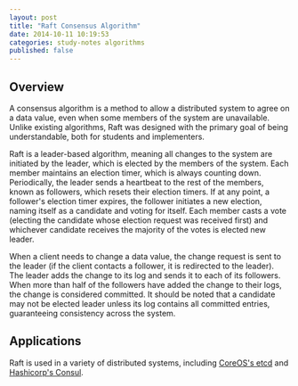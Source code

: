 ```yaml
---
layout: post
title: "Raft Consensus Algorithm"
date: 2014-10-11 10:19:53
categories: study-notes algorithms
published: false
---
```


## Overview

A consensus algorithm is a method to allow a distributed system to agree on a data value,
even when some members of the system are unavailable. Unlike existing algorithms, Raft was
designed with the primary goal of being understandable, both for students and implementers.

Raft is a leader-based algorithm, meaning all changes to the system are initiated by the leader,
which is elected by the members of the system. Each member maintains an election timer, which is
always counting down. Periodically, the leader sends a heartbeat to the rest of the members,
known as followers, which resets their election timers. If at any point, a follower's election
timer expires, the follower initiates a new election, naming itself as a candidate and voting for
itself. Each member casts a vote (electing the candidate whose election request was received first)
and whichever candidate receives the majority of the votes is elected new leader.

When a client needs to change a data value, the change request is sent to the leader (if the client
contacts a follower, it is redirected to the leader). The leader adds the change to its log and sends
it to each of its followers. When more than half of the followers have added the change to their logs,
the change is considered committed. It should be noted that a candidate may not be elected leader unless
its log contains all committed entries, guaranteeing consistency across the system.

## Applications

Raft is used in a variety of distributed systems, including [CoreOS's etcd](https://github.com/coreos/etcd)
and [Hashicorp's Consul](http://www.consul.io/).
